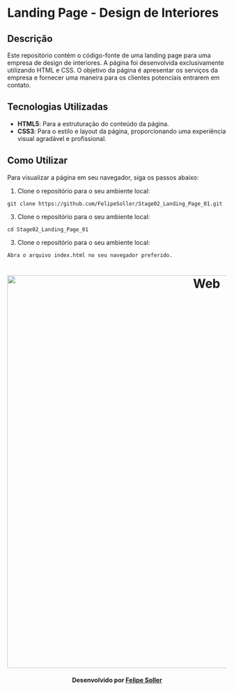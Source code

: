 # Landing Page - Design de Interiores

## Descrição

Este repositório contém o código-fonte de uma landing page para uma empresa de design de interiores. A página foi desenvolvida exclusivamente utilizando HTML e CSS. O objetivo da página é apresentar os serviços da empresa e fornecer uma maneira para os clientes potenciais entrarem em contato.

## Tecnologias Utilizadas

- **HTML5**: Para a estruturação do conteúdo da página.
- **CSS3**: Para o estilo e layout da página, proporcionando uma experiência visual agradável e profissional.

## Como Utilizar

Para visualizar a página em seu navegador, siga os passos abaixo:

1. Clone o repositório para o seu ambiente local:
```
git clone https://github.com/FelipeSoller/Stage02_Landing_Page_01.git
```
3. Clone o repositório para o seu ambiente local:
```
cd Stage02_Landing_Page_01
```
3. Clone o repositório para o seu ambiente local:
```
Abra o arquivo index.html no seu navegador preferido.
```
<h1 align="center">
    <img alt="Web" src="https://github.com/FelipeSoller/Stage02_Landing_Page_01/blob/main/Landing%20Page%2001.png" width="900px">
</h1>

<h4 align="center">
    Desenvolvido por <a href="https://www.linkedin.com/in/felipesoller/" target="_blank">Felipe Soller</a>
</h4>
